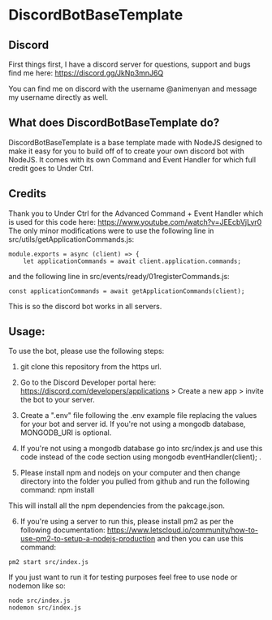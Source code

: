 # DiscordBotBaseTemplate

## Discord
First things first, I have a discord server for questions, support and bugs find me here: https://discord.gg/JkNp3mnJ6Q

You can find me on discord with the username @animenyan and message my username directly as well.

## What does DiscordBotBaseTemplate do?
DiscordBotBaseTemplate is a base template made with NodeJS designed to make it easy for you to build off of to create your own discord bot with NodeJS. It comes with its own Command and Event Handler for which full credit goes to Under Ctrl.

## Credits
Thank you to Under Ctrl for the Advanced Command + Event Handler which is used for this code here: https://www.youtube.com/watch?v=JEEcbVjLyr0
The only minor modifications were to use the following line in src/utils/getApplicationCommands.js:
```
module.exports = async (client) => {
    let applicationCommands = await client.application.commands;
```

and the following line in src/events/ready/01registerCommands.js:
```
const applicationCommands = await getApplicationCommands(client);
```

This is so the discord bot works in all servers.

## Usage:
To use the bot, please use the following steps:
1. git clone this repository from the https url.

2. Go to the Discord Developer portal here: https://discord.com/developers/applications > Create a new app > invite the bot to your server.

3. Create a ".env" file following the .env example file replacing the values for your bot and server id. If you're not using a mongodb database, MONGODB_URI is optional.

4. If you're not using a mongodb database go into src/index.js and use this code instead of the code section using mongodb eventHandler(client); .

5. Please install npm and nodejs on your computer and then change directory into the folder you pulled from github and run the following command:
npm install

This will install all the npm dependencies from the pakcage.json.

6. If you're using a server to run this, please install pm2 as per the following documentation: https://www.letscloud.io/community/how-to-use-pm2-to-setup-a-nodejs-production and then you can use this command:
```
pm2 start src/index.js
```

If you just want to run it for testing purposes feel free to use node or nodemon like so:
```
node src/index.js
nodemon src/index.js
```